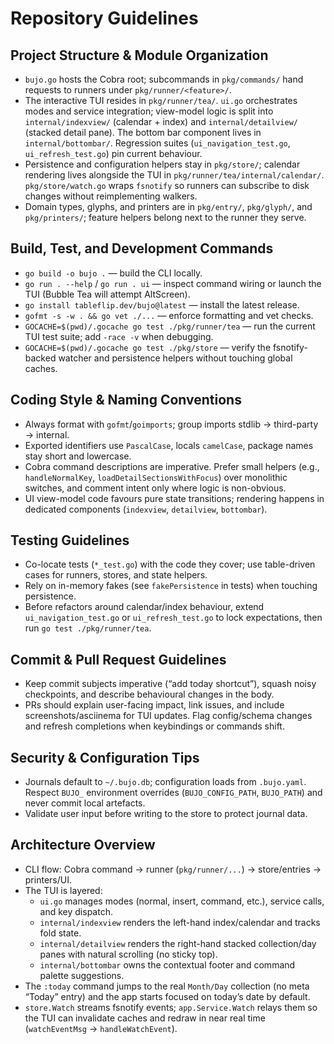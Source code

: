 # Repository Guidelines

## Project Structure & Module Organization
- `bujo.go` hosts the Cobra root; subcommands in `pkg/commands/` hand requests to runners under `pkg/runner/<feature>/`.
- The interactive TUI resides in `pkg/runner/tea/`. `ui.go` orchestrates modes and service integration; view-model logic is split into `internal/indexview/` (calendar + index) and `internal/detailview/` (stacked detail pane). The bottom bar component lives in `internal/bottombar/`. Regression suites (`ui_navigation_test.go`, `ui_refresh_test.go`) pin current behaviour.
- Persistence and configuration helpers stay in `pkg/store/`; calendar rendering lives alongside the TUI in `pkg/runner/tea/internal/calendar/`. `pkg/store/watch.go` wraps `fsnotify` so runners can subscribe to disk changes without reimplementing walkers.
- Domain types, glyphs, and printers are in `pkg/entry/`, `pkg/glyph/`, and `pkg/printers/`; feature helpers belong next to the runner they serve.

## Build, Test, and Development Commands
- `go build -o bujo .` — build the CLI locally.
- `go run . --help` / `go run . ui` — inspect command wiring or launch the TUI (Bubble Tea will attempt AltScreen).
- `go install tableflip.dev/bujo@latest` — install the latest release.
- `gofmt -s -w . && go vet ./...` — enforce formatting and vet checks.
- `GOCACHE=$(pwd)/.gocache go test ./pkg/runner/tea` — run the current TUI test suite; add `-race -v` when debugging.
- `GOCACHE=$(pwd)/.gocache go test ./pkg/store` — verify the fsnotify-backed watcher and persistence helpers without touching global caches.

## Coding Style & Naming Conventions
- Always format with `gofmt`/`goimports`; group imports stdlib → third-party → internal.
- Exported identifiers use `PascalCase`, locals `camelCase`, package names stay short and lowercase.
- Cobra command descriptions are imperative. Prefer small helpers (e.g., `handleNormalKey`, `loadDetailSectionsWithFocus`) over monolithic switches, and comment intent only where logic is non-obvious.
- UI view-model code favours pure state transitions; rendering happens in dedicated components (`indexview`, `detailview`, `bottombar`).

## Testing Guidelines
- Co-locate tests (`*_test.go`) with the code they cover; use table-driven cases for runners, stores, and state helpers.
- Rely on in-memory fakes (see `fakePersistence` in tests) when touching persistence.
- Before refactors around calendar/index behaviour, extend `ui_navigation_test.go` or `ui_refresh_test.go` to lock expectations, then run `go test ./pkg/runner/tea`.

## Commit & Pull Request Guidelines
- Keep commit subjects imperative (“add today shortcut”), squash noisy checkpoints, and describe behavioural changes in the body.
- PRs should explain user-facing impact, link issues, and include screenshots/asciinema for TUI updates. Flag config/schema changes and refresh completions when keybindings or commands shift.

## Security & Configuration Tips
- Journals default to `~/.bujo.db`; configuration loads from `.bujo.yaml`. Respect `BUJO_` environment overrides (`BUJO_CONFIG_PATH`, `BUJO_PATH`) and never commit local artefacts.
- Validate user input before writing to the store to protect journal data.

## Architecture Overview
- CLI flow: Cobra command → runner (`pkg/runner/...`) → store/entries → printers/UI.
- The TUI is layered:
  - `ui.go` manages modes (normal, insert, command, etc.), service calls, and key dispatch.
  - `internal/indexview` renders the left-hand index/calendar and tracks fold state.
  - `internal/detailview` renders the right-hand stacked collection/day panes with natural scrolling (no sticky top).
  - `internal/bottombar` owns the contextual footer and command palette suggestions.
- The `:today` command jumps to the real `Month/Day` collection (no meta “Today” entry) and the app starts focused on today’s date by default.
- `store.Watch` streams fsnotify events; `app.Service.Watch` relays them so the TUI can invalidate caches and redraw in near real time (`watchEventMsg` → `handleWatchEvent`).
